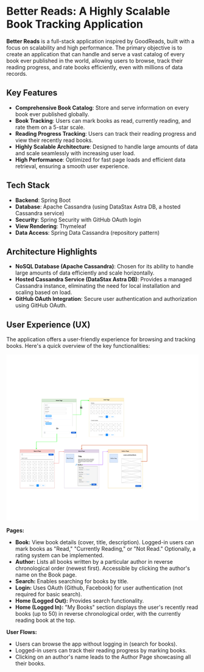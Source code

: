 # Better Reads: A Highly Scalable Book Tracking Application

**Better Reads** is a full-stack application inspired by GoodReads, built with a focus on scalability and high performance.  The primary objective is to create an application that can handle and serve a vast catalog of every book ever published in the world, allowing users to browse, track their reading progress, and rate books efficiently, even with millions of data records.

## Key Features

* **Comprehensive Book Catalog**: Store and serve information on every book ever published globally.
* **Book Tracking**: Users can mark books as read, currently reading, and rate them on a 5-star scale.
* **Reading Progress Tracking**: Users can track their reading progress and view their recently read books.
* **Highly Scalable Architecture**: Designed to handle large amounts of data and scale seamlessly with increasing user load.
* **High Performance**: Optimized for fast page loads and efficient data retrieval, ensuring a smooth user experience.

## Tech Stack

* **Backend**: Spring Boot
* **Database**: Apache Cassandra (using DataStax Astra DB, a hosted Cassandra service)
* **Security**: Spring Security with GitHub OAuth login
* **View Rendering**: Thymeleaf
* **Data Access**: Spring Data Cassandra (repository pattern)

## Architecture Highlights

* **NoSQL Database (Apache Cassandra)**: Chosen for its ability to handle large amounts of data efficiently and scale horizontally.
* **Hosted Cassandra Service (DataStax Astra DB)**: Provides a managed Cassandra instance, eliminating the need for local installation and scaling based on load.
* **GitHub OAuth Integration**: Secure user authentication and authorization using GitHub OAuth.
## User Experience (UX)

The application offers a user-friendly experience for browsing and tracking books. Here's a quick overview of the key functionalities:

<!--  ![Screenshot](images/demo.gif) -->
<p align="center">
  <img src="diagrams/ui.png" alt="animated" />
</p>

**Pages:**

* **Book:** View book details (cover, title, description). Logged-in users can mark books as "Read," "Currently Reading," or "Not Read." Optionally, a rating system can be implemented.
* **Author:** Lists all books written by a particular author in reverse chronological order (newest first). Accessible by clicking the author's name on the Book page.
* **Search:** Enables searching for books by title.
* **Login:** Uses OAuth (Github, Facebook) for user authentication (not required for basic search).
* **Home (Logged Out):** Provides search functionality.
* **Home (Logged In):** "My Books" section displays the user's recently read books (up to 50) in reverse chronological order, with the currently reading book at the top.

**User Flows:**

* Users can browse the app without logging in (search for books).
* Logged-in users can track their reading progress by marking books.
* Clicking on an author's name leads to the Author Page showcasing all their books.

